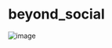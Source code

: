 # beyond_social

![image](https://github.com/abhishksen/beyond_social/assets/100835323/5efc7fa6-3e69-442b-8c89-06eaeabba4e8)
